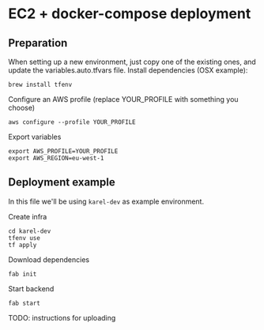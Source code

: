 # EC2 + docker-compose deployment

## Preparation

When setting up a new environment, just copy one of the existing ones, and update the variables.auto.tfvars file.
Install dependencies (OSX example):

    brew install tfenv

Configure an AWS profile (replace YOUR_PROFILE with something you choose)

    aws configure --profile YOUR_PROFILE

Export variables

    export AWS_PROFILE=YOUR_PROFILE
    export AWS_REGION=eu-west-1

## Deployment example

In this file we'll be using `karel-dev` as example environment.

Create infra

    cd karel-dev
    tfenv use
    tf apply

Download dependencies

    fab init

Start backend

    fab start

TODO: instructions for uploading
